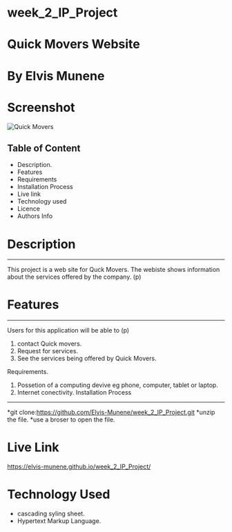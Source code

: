 # week_2_IP_Project
# Quick Movers Website
# By Elvis Munene
# Screenshot
![Quick Movers](../week-2-ip/assets/images-files/Screenshot%20from%202022-05-08%2023-24-20.png)
## Table of Content
* Description.
* Features
* Requirements
* Installation Process
* Live link
* Technology used
* Licence
* Authors Info
# Description
***
This project is a web site for Quck Movers. The webiste shows information about the services offered by the company. (p)

# Features
***
Users for this application will be able to (p)
1. contact Quick movers.
2. Request for services.
3. See the services being offered by Quick Movers.

Requirements.
1. Possetion of a computing devive eg phone, computer, tablet or laptop.
2. Internet conectivity.
Installation Process
***
*git clone:https://github.com/Elvis-Munene/week_2_IP_Project.git
*unzip the file.
*use a broser to open the file.

# Live Link
https://elvis-munene.github.io/week_2_IP_Project/
# Technology Used
* cascading syling sheet.
* Hypertext Markup Language.

